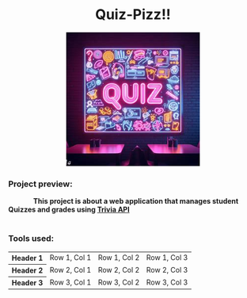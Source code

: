 <h1 align="center">Quiz-Pizz!!</h1>

<div align="center">
<img alt="Pop-up Quiz gif" src="/images/Quiz2.jpg">
</div>

<h3>Project preview:</h3>
<strong style="margin-left : 10%;">This project is about a web application that manages student Quizzes and grades using <a href="https://opentdb.com/api_config.php">Trivia API</a></strong>
<br>
<br>
<h3>Tools used:</h3>
<table>
  <tr>
    <th>Header 1</th>
    <td>Row 1, Col 1</td>
    <td>Row 1, Col 2</td>
    <td>Row 1, Col 3</td>
  </tr>
  <tr>
    <th>Header 2</th>
    <td>Row 2, Col 1</td>
    <td>Row 2, Col 2</td>
    <td>Row 2, Col 3</td>
  </tr>
  <tr>
    <th>Header 3</th>
    <td>Row 3, Col 1</td>
    <td>Row 3, Col 2</td>
    <td>Row 3, Col 3</td>
  </tr>
</table>

